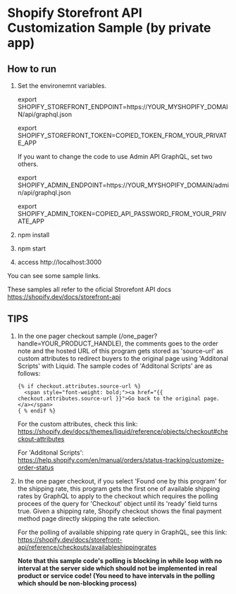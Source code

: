 # Shopify Storefront API Customization Sample (by private app)

## How to run

1. Set the environemnt variables.

    export SHOPIFY_STOREFRONT_ENDPOINT=https://YOUR_MYSHOPIFY_DOMAIN/api/graphql.json

    export SHOPIFY_STOREFRONT_TOKEN=COPIED_TOKEN_FROM_YOUR_PRIVATE_APP

    If you want to change the code to use Admin API GraphQL, set two others.

    export SHOPIFY_ADMIN_ENDPOINT=https://YOUR_MYSHOPIFY_DOMAIN/admin/api/graphql.json

    export SHOPIFY_ADMIN_TOKEN=COPIED_API_PASSWORD_FROM_YOUR_PRIVATE_APP

2. npm install

3. npm start

4. access http://localhost:3000

You can see some sample links.

These samples all refer to the oficial Strorefont API docs
https://shopify.dev/docs/storefront-api

## TIPS

1. In the one pager checkout sample (/one_pager?handle=YOUR_PRODUCT_HANDLE), the comments goes to the order note and the hosted URL of this program gets stored as 'source-url' as custom attributes to redirect buyers to the original page using 'Additonal Scripts' with Liquid.
    The sample codes of 'Additonal Scripts' are as follows:
    ```
    {% if checkout.attributes.source-url %}
      <span style="font-weight: bold;"><a href="{{ checkout.attributes.source-url }}">Go back to the original page.</a></span>
    { % endif %}
    ```
  
    For the custom attributes, check this link: https://shopify.dev/docs/themes/liquid/reference/objects/checkout#checkout-attributes
    
    For 'Additonal Scripts': https://help.shopify.com/en/manual/orders/status-tracking/customize-order-status

2. In the one pager checkout, if you select 'Found one by this program' for the shipping rate, this program gets the first one of available shipping rates by GraphQL to apply to the checkout which requires the polling procees of the query for 'Checkout' object until its 'ready' field turns true. Given a shipping rate, Shopify checkout shows the final payment method page directly skipping the rate selection.

    For the polling of available shipping rate query in GraphQL, see this link: https://shopify.dev/docs/storefront-api/reference/checkouts/availableshippingrates
    
    **Note that this sample code's polling is blocking in while loop with no interval at the server side which should not be implemented in real product or service code! (You need to have intervals in the polling which should be non-blocking process)**



